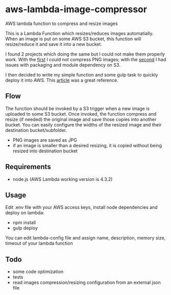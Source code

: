 # aws-lambda-image-compressor
AWS lambda function to compress and resize images 

This is a Lambda Function which resizes/reduces images automatially. When an image is put on some AWS S3 bucket, this function will resize/reduce it and save it into a new bucket.

I found 2 projects which doing the same but I could not make them properly work. With the [first](https://github.com/ysugimoto/aws-lambda-image) I could not compress PNG images; with the [second](https://github.com/slimfancy/image-lambda) I had issues with packaging and module dependency on S3.

I then decided to write my simple function and some gulp task to quickly deploy it into AWS. This [article](http://jice.lavocat.name/blog/2015/image-conversion-using-amazon-lambda-and-s3-in-node.js/) was a great reference.

## Flow
The function should be invoked by a S3 trigger when a new image is uploaded to some S3 bucket. Once invoked, the function compress and resize (if needed) the original image and save those copies into another bucket.
You can easily configure the widths of the resized image and their destination bucket/subfolder. 

- PNG images are saved as JPG
- if an image is smaller than a desired resizing, it is copied without being resized into destination bucket

## Requirements

- node.js (AWS Lambda working version is 4.3.2)

## Usage

Edit .env file with your AWS access keys, install node dependencies and deploy on lambda:

- npm install
- gulp deploy

You can edit lambda-config file and assign name, description, memory size, timeout of your lambda function

## Todo

- some code optimization
- tests
- read images compression/resizing configuration from an external json file